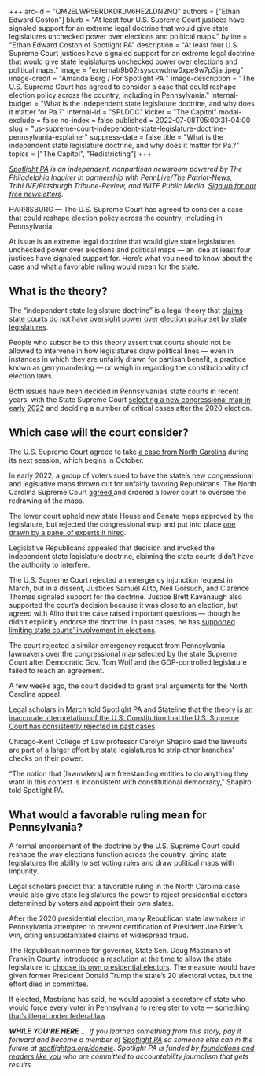 +++
arc-id = "QM2ELWP5BRDKDKJV6HE2LDN2NQ"
authors = ["Ethan Edward Coston"]
blurb = "At least four U.S. Supreme Court justices have signaled support for an extreme legal doctrine that would give state legislatures unchecked power over elections and political maps."
byline = "Ethan Edward Coston of Spotlight PA"
description = "At least four U.S. Supreme Court justices have signaled support for an extreme legal doctrine that would give state legislatures unchecked power over elections and political maps."
image = "external/9b02rsyscxwdnw0xpe9w7p3jar.jpeg"
image-credit = "Amanda Berg / For Spotlight PA "
image-description = "The U.S. Supreme Court has agreed to consider a case that could reshape election policy across the country, including in Pennsylvania."
internal-budget = "What is the independent state legislature doctrine, and why does it matter for Pa.?"
internal-id = "SPLDOC"
kicker = "The Capitol"
modal-exclude = false
no-index = false
published = 2022-07-08T05:00:31-04:00
slug = "us-supreme-court-independent-state-legislature-doctrine-pennsylvania-explainer"
suppress-date = false
title = "What is the independent state legislature doctrine, and why does it matter for Pa.?"
topics = ["The Capitol", "Redistricting"]
+++

<a href="https://www.spotlightpa.org/"><i>Spotlight PA</i></a><i> is an independent, nonpartisan newsroom powered by The Philadelphia Inquirer in partnership with PennLive/The Patriot-News, TribLIVE/Pittsburgh Tribune-Review, and WITF Public Media. </i><a href="https://www.spotlightpa.org/newsletters"><i>Sign up for our free newsletters</i></a><i>.</i>

HARRISBURG — The U.S. Supreme Court has agreed to consider a case that could reshape election policy across the country, including in Pennsylvania.

At issue is an extreme legal doctrine that would give state legislatures unchecked power over elections and political maps — an idea at least four justices have signaled support for. Here’s what you need to know about the case and what a favorable ruling would mean for the state:

<script src="https://www.spotlightpa.org/embed.js" async></script><div data-spl-embed-version="1" data-spl-src="https://www.spotlightpa.org/embeds/newsletter/"></div>

## What is the theory?

The “independent state legislature doctrine” is a legal theory that <a href="https://www.spotlightpa.org/news/2022/03/pennsylvania-congressional-map-lawsuit-independent-state-legislature-doctrine/">claims state courts do not have oversight power over election policy set by state legislatures</a>.

People who subscribe to this theory assert that courts should not be allowed to intervene in how legislatures draw political lines — even in instances in which they are unfairly drawn for partisan benefit, a practice known as gerrymandering — or weigh in regarding the constitutionality of election laws.

Both issues have been decided in Pennsylvania’s state courts in recent years, with the State Supreme Court <a href="https://www.spotlightpa.org/news/2022/02/pennsylvania-redistricting-congressional-map-supreme-court-pick/">selecting a new congressional map in early 2022</a> and deciding a number of critical cases after the 2020 election.

## Which case will the court consider?

The U.S. Supreme Court agreed to take <a href="https://www.supremecourt.gov/search.aspx?filename=/docket/docketfiles/html/public/21-1271.html">a case from North Carolina</a> during its next session, which begins in October.

In early 2022, a group of voters sued to have the state’s new congressional and legislative maps thrown out for unfairly favoring Republicans. The North Carolina Supreme Court <a href="https://www.npr.org/2022/02/05/1078481564/north-carolina-redistricting">agreed </a>and ordered a lower court to oversee the redrawing of the maps.

The lower court upheld new state House and Senate maps approved by the legislature, but rejected the congressional map and put into place <a href="https://www.wral.com/nc-supreme-court-ok-s-new-voting-maps-for-2022-election/20153515/">one drawn by a panel of experts it hired</a>.

Legislative Republicans appealed that decision and invoked the independent state legislature doctrine, claiming the state courts didn’t have the authority to interfere.

The U.S. Supreme Court rejected an emergency injunction request in March, but in a dissent, Justices Samuel Alito, Neil Gorsuch, and Clarence Thomas signaled support for the doctrine. Justice Brett Kavanaugh also supported the court’s decision because it was close to an election, but agreed with Alito that the case raised important questions — though he didn’t explicitly endorse the doctrine. In past cases, he has <a href="https://casetext.com/case/democratic-natl-comm-v-wis-state-legislature">supported limiting state courts’ involvement in elections</a>.

The court rejected a similar emergency request from Pennsylvania lawmakers over the congressional map selected by the state Supreme Court after Democratic Gov. Tom Wolf and the GOP-controlled legislature failed to reach an agreement.

A few weeks ago,  the court decided to grant oral arguments for the North Carolina appeal.

Legal scholars in March told Spotlight PA and Stateline that the theory <a href="https://www.spotlightpa.org/news/2022/03/pennsylvania-congressional-map-lawsuit-independent-state-legislature-doctrine/">is an inaccurate interpretation of the U.S. Constitution that the U.S. Supreme Court has consistently rejected in past cases</a>.

Chicago-Kent College of Law professor Carolyn Shapiro said the lawsuits are part of a larger effort by state legislatures to strip other branches’ checks on their power.

“The notion that [lawmakers] are freestanding entities to do anything they want in this context is inconsistent with constitutional democracy,” Shapiro told Spotlight PA.

<script src="https://www.spotlightpa.org/embed.js" async></script><div data-spl-embed-version="1" data-spl-src="https://www.spotlightpa.org/embeds/donate/"></div>

## What would a favorable ruling mean for Pennsylvania?

A formal endorsement of the doctrine by the U.S. Supreme Court could reshape the way elections function across the country, giving state legislatures the ability to set voting rules and draw political maps with impunity.

Legal scholars predict that a favorable ruling in the North Carolina case would also give state legislatures the power to reject presidential electors determined by voters and appoint their own slates.

After the 2020 presidential election, many Republican state lawmakers in Pennsylvania attempted to prevent certification of President Joe Biden’s win, citing unsubstantiated claims of widespread fraud.

The Republican nominee for governor, State Sen. Doug Mastriano of Franklin County, <a href="https://www.legis.state.pa.us/cfdocs/billinfo/billinfo.cfm?syear=2019&sind=0&body=S&type=R&bn=0410">introduced a resolution</a> at the time to allow the state legislature to <a href="https://senatormastriano.com/2020/12/18/mastriano-op-ed-election-fraud-the-destruction-of-our-republic/">choose its own presidential electors</a>. The measure would have given former President Donald Trump the state’s 20 electoral votes, but the effort died in committee.

If elected, Mastriano has said, he would appoint a secretary of state who would force every voter in Pennsylvania to reregister to vote — <a href="https://whyy.org/articles/doug-mastriano-voters-re-register/">something that’s illegal under federal law</a>.

<i><b>WHILE YOU’RE HERE ...</b></i><i> If you learned something from this story, pay it forward and become a member of </i><a href="https://www.spotlightpa.org/"><i>Spotlight PA</i></a><i> so someone else can in the future at </i><a href="http://spotlightpa.org/donate"><i>spotlightpa.org/donate</i></a><i>. Spotlight PA is funded by</i><a href="https://www.spotlightpa.org/support"><i> foundations</i></a><i> </i><a href="https://www.spotlightpa.org/support"><i>and readers like you</i></a><i> who are committed to accountability journalism that gets results.</i>
